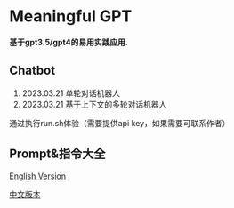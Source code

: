 # Meaningful GPT

**基于gpt3.5/gpt4的易用实践应用.**


## Chatbot
1. 2023.03.21 单轮对话机器人
2. 2023.03.21 基于上下文的多轮对话机器人

通过执行run.sh体验（需要提供api key，如果需要可联系作者）

## Prompt&指令大全 

[English Version](https://github.com/f/awesome-chatgpt-prompts)

[中文版本](https://github.com/PlexPt/awesome-chatgpt-prompts-zh)